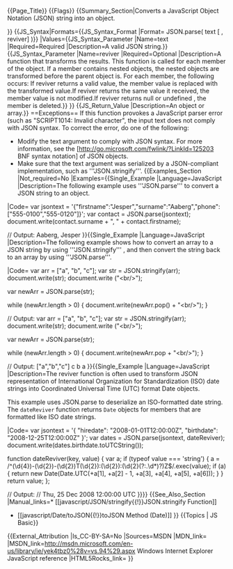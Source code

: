 {{Page_Title}}
{{Flags}}
{{Summary_Section|Converts a JavaScript Object Notation (JSON) string into an object.

}}
{{JS_Syntax|Formats={{JS_Syntax_Format
|Format= JSON.parse( text [ , reviver] )}}
|Values={{JS_Syntax_Parameter
|Name=text
|Required=Required
|Description=A valid JSON string.}}{{JS_Syntax_Parameter
|Name=reviver
|Required=Optional
|Description=A function that transforms the results. This function is called for each member of the object. If a member contains nested objects, the nested objects are transformed before the parent object is. For each member, the following occurs: If reviver returns a valid value, the member value is replaced with the transformed value.If reviver returns the same value it received, the member value is not modified.If reviver returns null or undefined , the member is deleted.}}
}}
{{JS_Return_Value
|Description=An object or array.}}
==Exceptions==
If this function provokes a JavaScript parser error (such as "SCRIPT1014: Invalid character", the input text does not comply with JSON syntax. To correct the error, do one of the following:

* Modify the text argument to comply with JSON syntax. For more information, see the [http://go.microsoft.com/fwlink/?LinkId=125203 BNF syntax notation] of JSON objects.
* Make sure that the text argument was serialized by a JSON-compliant implementation, such as '''JSON.stringify'''.
{{Examples_Section
|Not_required=No
|Examples={{Single_Example
|Language=JavaScript
|Description=The following example uses '''JSON.parse''' to convert a JSON string to an object.

|Code= var jsontext = '{"firstname":"Jesper","surname":"Aaberg","phone":["555-0100","555-0120"]}';
 var contact = JSON.parse(jsontext);
 document.write(contact.surname + ", " + contact.firstname);
 
 // Output: Aaberg, Jesper
}}{{Single_Example
|Language=JavaScript
|Description=The following example shows how to convert an array to a JSON string by using '''JSON.stringify''' , and then convert the string back to an array by using '''JSON.parse'''.

|Code= var arr = ["a", "b", "c"];
 var str = JSON.stringify(arr);
 document.write(str);
 document.write ("&lt;br/&gt;");
 
 var newArr = JSON.parse(str);
 
 while (newArr.length &gt; 0) {
     document.write(newArr.pop() + "&lt;br/&gt;");
 }
 
 // Output:
 var arr = ["a", "b", "c"];
 var str = JSON.stringify(arr);
 document.write(str);
 document.write ("&lt;br/&gt;");
 
 var newArr = JSON.parse(str);
 
 while (newArr.length &gt; 0) {
     document.write(newArr.pop + "&lt;br/&gt;");
 }
 
 // Output:
 ["a","b","c"]
 c
 b
 a
}}{{Single_Example
|Language=JavaScript
|Description=The reviver function is often used to transform JSON representation of International Organization for Standardization (ISO) date strings into Coordinated Universal Time (UTC) format Date objects.

This example uses JSON.parse to deserialize an ISO-formatted date string. The <code>dateReviver</code> function returns <code>Date</code> objects for members that are formatted like ISO date strings.

|Code= var jsontext = '{ "hiredate": "2008-01-01T12:00:00Z", "birthdate": "2008-12-25T12:00:00Z" }';
 var dates = JSON.parse(jsontext, dateReviver);
 document.write(dates.birthdate.toUTCString());
 
 function dateReviver(key, value) {
     var a;
     if (typeof value === 'string') {
         a = /^(\d{4})-(\d{2})-(\d{2})T(\d{2}):(\d{2}):(\d{2}(?:\.\d*)?)Z$/.exec(value);
         if (a) {
             return new Date(Date.UTC(+a[1], +a[2] - 1, +a[3], +a[4],
                             +a[5], +a[6]));
         }
     }
     return value;
 };
 
 // Output:
 // Thu, 25 Dec 2008 12:00:00 UTC
}}}}
{{See_Also_Section
|Manual_links=* [[javascript/JSON/stringify{{!}}JSON.stringify Function]]
* [[javascript/Date/toJSON{{!}}toJSON Method (Date)]]
}}
{{Topics | JS Basic}}

{{External_Attribution
|Is_CC-BY-SA=No
|Sources=MSDN
|MDN_link=
|MSDN_link=http://msdn.microsoft.com/en-us/library/ie/yek4tbz0%28v=vs.94%29.aspx Windows Internet Explorer JavaScript reference
|HTML5Rocks_link=
}}